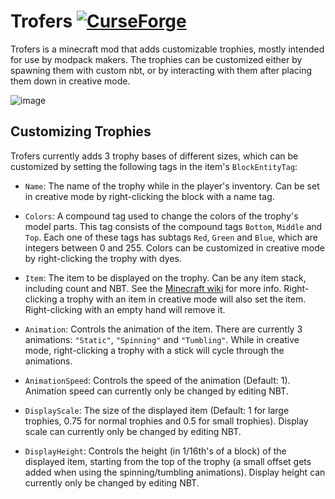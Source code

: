 # Trofers [![CurseForge](http://cf.way2muchnoise.eu/full_482265_downloads.svg)](https://www.curseforge.com/minecraft/mc-mods/trofers)

Trofers is a minecraft mod that adds customizable trophies, mostly intended for use by modpack makers. The trophies can be customized either by
spawning them with custom nbt, or by interacting with them after placing them down in creative mode.

![image](https://user-images.githubusercontent.com/37985539/118311814-af3b9380-b4f0-11eb-8e90-714ea53f2dcb.png)

## Customizing Trophies

Trofers currently adds 3 trophy bases of different sizes, which can be customized by setting the following tags in the item's `BlockEntityTag`:

* `Name`: The name of the trophy while in the player's inventory. Can be set in creative mode by right-clicking the block with a name tag.

* `Colors`: A compound tag used to change the colors of the trophy's model parts. This tag consists of the compound tags `Bottom`, `Middle` and `Top`.
  Each one of these tags has subtags `Red`, `Green` and `Blue`, which are integers between 0 and 255. Colors can be customized in creative mode by
  right-clicking the trophy with dyes.

* `Item`: The item to be displayed on the trophy. Can be any item stack, including count and NBT. See the
  [Minecraft wiki](https://minecraft.fandom.com/wiki/Tutorials/Command_NBT_tags#Items) for more info. Right-clicking a trophy with an item in creative
  mode will also set the item. Right-clicking with an empty hand will remove it.

* `Animation`: Controls the animation of the item. There are currently 3 animations:
  `"Static"`, `"Spinning"` and `"Tumbling"`. While in creative mode, right-clicking a trophy with a stick will cycle through the animations.

* `AnimationSpeed`: Controls the speed of the animation (Default: 1). Animation speed can currently only be changed by editing NBT.

* `DisplayScale`: The size of the displayed item (Default: 1 for large trophies, 0.75 for normal trophies and 0.5 for small trophies). Display scale
  can currently only be changed by editing NBT.

* `DisplayHeight`: Controls the height (in 1/16th's of a block) of the displayed item, starting from the top of the trophy (a small offset gets added
  when using the spinning/tumbling animations). Display height can currently only be changed by editing NBT.
